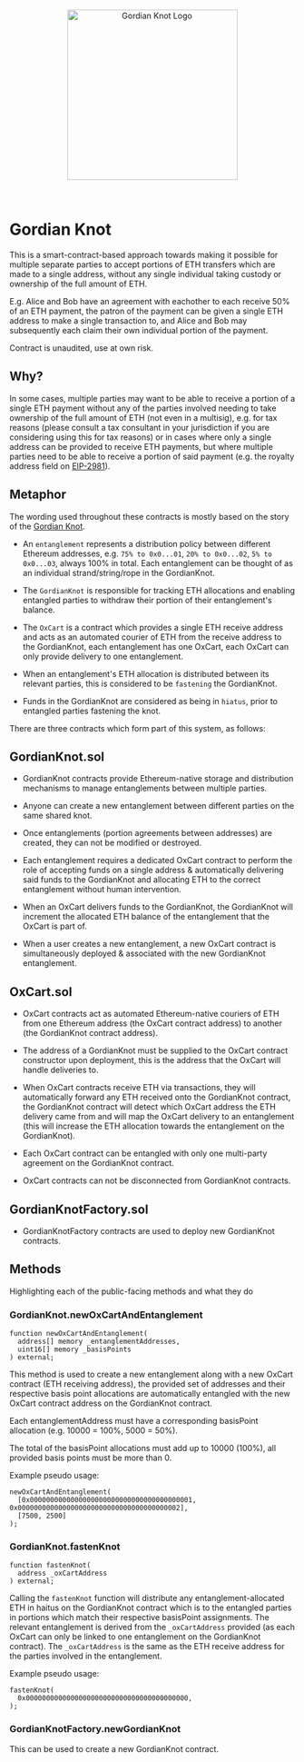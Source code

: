 <br/>
<p align="center">
<a href="https://chain.link" target="_blank">
<img src="https://vagabond.mypinata.cloud/ipfs/QmSuQLis1RXCy9xCDHWgdRmpCYwaCozuUFmMUqeFhrxH35" width="300" alt="Gordian Knot Logo">
</a>
</p>
<br/>

# Gordian Knot

This is a smart-contract-based approach towards making it possible for multiple separate parties to accept portions of ETH transfers which are made to a single address, without any single individual taking custody or ownership of the full amount of ETH.

E.g. Alice and Bob have an agreement with eachother to each receive 50% of an ETH payment, the patron of the payment can be given a single ETH address to make a single transaction to, and Alice and Bob may subsequently each claim their own individual portion of the payment.

Contract is unaudited, use at own risk.


## Why?

In some cases, multiple parties may want to be able to receive a portion of a single ETH payment without any of the parties involved needing to take ownership of the full amount of ETH (not even in a multisig), e.g. for tax reasons (please consult a tax consultant in your jurisdiction if you are considering using this for tax reasons) or in cases where only a single address can be provided to receive ETH payments, but where multiple parties need to be able to receive a portion of said payment (e.g. the royalty address field on [EIP-2981](https://github.com/VexyCats/EIPs/blob/master/EIPS/eip-2981.md)).


## Metaphor

The wording used throughout these contracts is mostly based on the story of the [Gordian Knot](https://en.wikipedia.org/wiki/Gordian_Knot).

- An `entanglement` represents a distribution policy between different Ethereum addresses, e.g. `75% to 0x0...01`, `20% to 0x0...02`, `5% to 0x0...03`, always 100% in total. Each entanglement can be thought of as an individual strand/string/rope in the GordianKnot.

- The `GordianKnot` is responsible for tracking ETH allocations and enabling entangled parties to withdraw their portion of their entanglement's balance.

- The `OxCart` is a contract which provides a single ETH receive address and acts as an automated courier of ETH from the receive address to the GordianKnot, each entanglement has one OxCart, each OxCart can only provide delivery to one entanglement.

- When an entanglement's ETH allocation is distributed between its relevant parties, this is considered to be `fastening` the GordianKnot.

- Funds in the GordianKnot are considered as being in `hiatus`, prior to entangled parties fastening the knot.

There are three contracts which form part of this system, as follows:


## GordianKnot.sol

- GordianKnot contracts provide Ethereum-native storage and distribution mechanisms to manage entanglements between multiple parties.

- Anyone can create a new entanglement between different parties on the same shared knot.

- Once entanglements (portion agreements between addresses) are created, they can not be modified or destroyed.

- Each entanglement requires a dedicated OxCart contract to perform the role of accepting funds on a single address & automatically delivering said funds to the GordianKnot and allocating ETH to the correct entanglement without human intervention.

- When an OxCart delivers funds to the GordianKnot, the GordianKnot will increment the allocated ETH balance of the entanglement that the OxCart is part of.

- When a user creates a new entanglement, a new OxCart contract is simultaneously deployed & associated with the new GordianKnot entanglement.


## OxCart.sol

- OxCart contracts act as automated Ethereum-native couriers of ETH from one Ethereum address (the OxCart contract address) to another (the GordianKnot contract address).

- The address of a GordianKnot must be supplied to the OxCart contract constructor upon deployment, this is the address that the OxCart will handle deliveries to.

- When OxCart contracts receive ETH via transactions, they will automatically forward any ETH received onto the GordianKnot contract, the GordianKnot contract will detect which OxCart address the ETH delivery came from and will map the OxCart delivery to an entanglement (this will increase the ETH allocation towards the entanglement on the GordianKnot).

- Each OxCart contract can be entangled with only one multi-party agreement on the GordianKnot contract.

- OxCart contracts can not be disconnected from GordianKnot contracts.


## GordianKnotFactory.sol

- GordianKnotFactory contracts are used to deploy new GordianKnot contracts.


## Methods

Highlighting each of the public-facing methods and what they do

### GordianKnot.newOxCartAndEntanglement

```solidity
function newOxCartAndEntanglement(
  address[] memory _entanglementAddresses,
  uint16[] memory _basisPoints
) external;
```

This method is used to create a new entanglement along with a new OxCart contract (ETH receiving address), the provided set of addresses and their respective basis point allocations are automatically entangled with the new OxCart contract address on the GordianKnot contract.

Each entanglementAddress must have a corresponding basisPoint allocation (e.g. 10000 = 100%, 5000 = 50%).

The total of the basisPoint allocations must add up to 10000 (100%), all provided basis points must be more than 0.

Example pseudo usage:

```solidity
newOxCartAndEntanglement(
  [0x0000000000000000000000000000000000000001, 0x0000000000000000000000000000000000000002],
  [7500, 2500]
);
```


### GordianKnot.fastenKnot

```solidity
function fastenKnot(
  address _oxCartAddress
) external;
```

Calling the `fastenKnot` function will distribute any entanglement-allocated ETH in haitus on the GordianKnot contract which is to the entangled parties in portions which match their respective basisPoint assignments. The relevant entanglement is derived from the `_oxCartAddress` provided (as each OxCart can only be linked to one entanglement on the GordianKnot contract). The `_oxCartAddress` is the same as the ETH receive address for the parties involved in the entanglement.

Example pseudo usage:

```solidity
fastenKnot(
  0x0000000000000000000000000000000000000000,
);
```


### GordianKnotFactory.newGordianKnot

This can be used to create a new GordianKnot contract.
